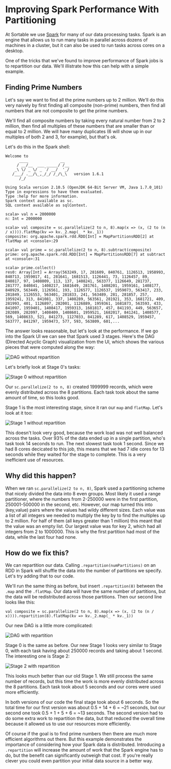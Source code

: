 # Improving Spark Performance With Partitioning

At Sortable we use [Spark](http://spark.apache.org/) for many of our data processing tasks. Spark is an engine that allows us to run many tasks in parallel across dozens of machines in a cluster, but it can also be used to run tasks across cores on a desktop.

One of the tricks that we've found to improve performance of Spark jobs is to repartition our data. We'll illistrate how this can help with a simple example.

## Finding Prime Numbers

Let's say we want to find all the prime numbers up to 2 million. We'll do this very naively by first finding all composite (non-prime) numbers, then find all numbers that are not composite to get the prime numbers.

We'll find all composite numbers by taking every natural number from 2 to 2 million, then find all multiples of these numbers that are smaller than or equal to 2 million. We will have many duplicates (6 will show up in our multiples of both 2 and 3, for example), but that's ok.

Let's do this in the Spark shell:

    Welcome to
          ____              __
         / __/__  ___ _____/ /__
        _\ \/ _ \/ _ `/ __/  '_/
       /___/ .__/\_,_/_/ /_/\_\   version 1.6.1
          /_/
    
    Using Scala version 2.10.5 (OpenJDK 64-Bit Server VM, Java 1.7.0_101)
    Type in expressions to have them evaluated.
    Type :help for more information.
    Spark context available as sc.
    SQL context available as sqlContext.
    
    scala> val n = 2000000
    n: Int = 2000000
    
    scala> val composite = sc.parallelize(2 to n, 8).map(x => (x, (2 to (n / x)))).flatMap(kv => kv._2.map(_ * kv._1))
    composite: org.apache.spark.rdd.RDD[Int] = MapPartitionsRDD[2] at flatMap at <console>:29
    
    scala> val prime = sc.parallelize(2 to n, 8).subtract(composite)
    prime: org.apache.spark.rdd.RDD[Int] = MapPartitionsRDD[7] at subtract at <console>:31
    
    scala> prime.collect()
    res0: Array[Int] = Array(563249, 17, 281609, 840761, 1126513, 1958993, 840713, 1959017, 41, 281641, 1681513, 1126441, 73, 1126457, 89, 840817, 97, 1408009, 113, 137, 1408241, 563377, 1126649, 281737, 281777, 840841, 1408217, 1681649, 281761, 1408201, 1959161, 1408177, 840929, 563449, 1126561, 193, 1126577, 1126537, 1959073, 563417, 233, 281849, 1126553, 563401, 281833, 241, 563489, 281, 281857, 257, 1959241, 313, 841081, 337, 1408289, 563561, 281921, 353, 1681721, 409, 281993, 401, 1126897, 282001, 1126889, 1959361, 1681873, 563593, 433, 841097, 1959401, 1408417, 1959313, 1681817, 457, 841193, 449, 563657, 282089, 282097, 1408409, 1408601, 1959521, 1682017, 841241, 1408577, 569, 1408633, 521, 841273, 1127033, 841289, 617, 1408529, 1959457, 563777, 841297, 1959473, 577, 593, 563809, 601,...

The answer looks reasonable, but let's look at the performance. If we go into the Spark UI we can see that Spark used 3 stages. Here's the DAG (Directed Acyclic Graph) visualization from the UI, which shows the various pieces that were computed along the way:

![DAG without repartition](no_repartition_DAG.png)

Let's briefly look at Stage 0's tasks:

![Stage 0 without repartition](no_repartition_stage_0.png)

Our `sc.parallelize(2 to n, 8)` created 1999999 records, which were evenly distributed across the 8 partitions. Each task took about the same amount of time, so this looks good.

Stage 1 is the most interesting stage, since it ran our `map` and `flatMap`. Let's look at it too:

![Stage 1 without repartition](no_repartition_stage_1.png)

This doesn't look very good, because the work load was not well balanced across the tasks. Over 93% of the data ended up in a single partition, who's task took 14 seconds to run. The next slowest task took 1 second. Since we had 8 cores decicated to this job, this means that we had 7 idle cores for 13 seconds while they waited for the stage to complete. This is a very inefficient use of resources.

## Why did this happen?

When we ran `sc.parallelize(2 to n, 8)`, Spark used a partitioning scheme that nicely divided the data into 8 even groups. Most likely it used a range partitioner, where the numbers from 2-250000 were in the first partition, 250001-500000 in the second, etc. However, our map turned this into (key,value) pairs where the values had wildy different sizes. Each value was a list of all integers we needed to multiply the key by to find the multiples up to 2 million. For half of them (all keys greater than 1 million) this meant that the value was an empty list. Our largest value was for key 2, which had all integers from 2 to 1000000. This is why the first partition had most of the data, while the last four had none.

## How do we fix this?

We can repartition our data. Calling `.repartition(numPartitions)` on an RDD in Spark will shuffle the data into the number of partitions we specify. Let's try adding that to our code.

We'll run the same thing as before, but insert `.repartition(8)` between the `.map` and the `.flatMap`. Our data will have the same number of partitions, but the data will be redistributed across those partitions. Then our second line looks like this:

    val composite = sc.parallelize(2 to n, 8).map(x => (x, (2 to (n / x)))).repartition(8).flatMap(kv => kv._2.map(_ * kv._1))

Our new DAG is a little more complicated:

![DAG with repartition](repartition_DAG.png)

Stage 0 is the same as before. Our new Stage 1 looks very similar to Stage 0, with each task having about 250000 records and taking about 1 second. The interesting one is Stage 2:

![Stage 2 with repartition](repartition_stage_2.png)

This looks much better than our old Stage 1. We still process the same number of records, but this time the work is more evenly distributed across the 8 partitions. Each task took about 5 seconds and our cores were used more efficiently.

In both versions of our code the final stage took about 6 seconds. So the total time for our first version was about 0.5 + 14 + 6 = ~21 seconds, but our second one took 0.5 + 1 + 5 + 6 = ~13 seconds. The second version had to do some extra work to repartition the data, but that reduced the overall time because it allowed us to use our resources more efficiently.

Of course if the goal is to find prime numbers then there are much more efficient algorithms out there. But this example demonstrates the importance of considering how your Spark data is distributed. Introducing a `.repartition` will increase the amount of work that the Spark engine has to do, but the benefit can significantly outweigh that cost. If you're really clever you could even partition your initial data source in a better way.
